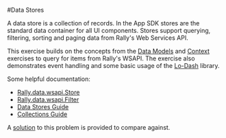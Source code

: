 #Data Stores

A data store is a collection of records.  In the App SDK stores are the standard data container for all UI components.  Stores support querying, filtering, sorting and paging data from Rally's Web Services API.

This exercise builds on the concepts from the [Data Models](../data-models) and [Context](../context) exercises to query for items from Rally's WSAPI.  The exercise also demonstrates event handling and some basic usage of the [Lo-Dash](http://help.rallydev.com/apps/2.0rc3/doc/#!/guide/third_party_libs-section-lo-dash-2.4.1) library.

Some helpful documentation:

* [Rally.data.wsapi.Store](http://help.rallydev.com/apps/2.0rc3/doc/#!/api/Rally.data.wsapi.Store)
* [Rally.data.wsapi.Filter](http://help.rallydev.com/apps/2.0rc3/doc/#!/api/Rally.data.wsapi.Filter)
* [Data Stores Guide](http://help.rallydev.com/apps/2.0rc3/doc/#!/guide/data_stores)
* [Collections Guide](http://help.rallydev.com/apps/2.0rc3/doc/#!/guide/collections_in_v2)

A [solution](solution/) to this problem is provided to compare against.

